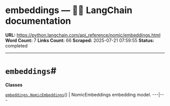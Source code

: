 # embeddings — 🦜🔗 LangChain  documentation

**URL:** https://python.langchain.com/api_reference/nomic/embeddings.html
**Word Count:** 7
**Links Count:** 66
**Scraped:** 2025-07-21 07:59:55
**Status:** completed

---

# `embeddings`\#

**Classes**

[`embeddings.NomicEmbeddings`](https://python.langchain.com/api_reference/nomic/embeddings/langchain_nomic.embeddings.NomicEmbeddings.html#langchain_nomic.embeddings.NomicEmbeddings "langchain_nomic.embeddings.NomicEmbeddings")\(\) | NomicEmbeddings embedding model.   ---|---